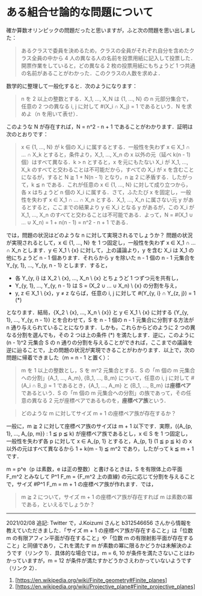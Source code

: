 # ある組合せ論的な問題について

確か算数オリンピックの問題だったと思いますが，ふと次の問題を思い出しました：

> あるクラスで委員を決めるため，クラスの全員がそれぞれ自分を含めたクラス全員の中から 4 人の異なる人の名前を投票用紙に記入して投票した．開票作業をしていると，どの異なる 2 枚の投票用紙にもちょうど 1 つ共通の名前があることがわかった．このクラスの人数を求めよ．

数学的に整理して一般化すると．次のようになります：

> n を 2 以上の整数とする．X_1, ..., X_N は {1, ..., N} の n 元部分集合で，任意の 2 つの異なる i, j に対して #(X_i ∩ X_j) = 1 であるという．N を求めよ（n を用いて表せ）．

このような N が存在すれば，N = n^2 - n + 1 であることがわかります．証明は次のとおりです：

> x ∈ {1, ..., N} が k 個の X_i に属するとする．一般性を失わず x ∈ X_1 ∩ ... ∩ X_k とすると，条件より，X_1, ..., X_n の x 以外の元（延べ k(n - 1) 個）はすべて異なる．k > n とすると，x を元にもたない X_i が X_1, ..., X_k のすべてと交わることは不可能だから，すべての X_i が x を含むことになるが，すると N ≧ 1 + N(n - 1) となり，n ≧ 2 に矛盾する．したがって，k ≦ n である．これが任意の x ∈ {1, ..., N} に対して成り立つから，各 x はちょうど n 個の X_i に属する．さて，ふたたび x を固定し，一般性を失わず x ∈ X_1 ∩ ... ∩ X_n とする．X_1, ..., X_n に属さない元 y があるとすると，ここまでの結果より y ∈ X_i となる y があるが，この X_i が X_1, ..., X_n のすべてと交わることは不可能である．よって，N = #(X_1 ∪ ... ∪ X_n) = 1 + n(n - 1) = n^2 - n + 1 である．

では，問題の状況はどのような n に対して実現されるでしょうか？ 問題の状況が実現されるとして，x ∈ {1, ..., N} を 1 つ固定し，一般性を失わず x ∈ X_1 ∩ ... ∩ X_n とします．y ∈ X_1 \ {x} に対して，上の議論より，y を含む X_i は X_1 の他にちょうど n - 1 個あります．それらから y を除いた n - 1 個の n - 1 元集合を Y_{y, 1}, ..., Y_{y, n - 1} とします．すると，

* 各 Y_{y, i} は X_2 \ {x}, ..., X_n \ {x} とちょうど 1 つずつ元を共有し，
* Y_{y, 1}, ..., Y_{y, n - 1} は S = (X_2 ∪ ... ∪ X_n) \ {x} の分割を与え，
* y, z ∈ X_1 \ {x}，y ≠ z ならば，任意の i, j に対して #(Y_{y, i} ∩ Y_{z, j}) = 1 (\*)

となります．結局，{X_2 \ {x}, ..., X_n \ {x}} と y ∈ X_1 \ {x} に対する {Y_{y, 1}, ..., Y_{y, n - 1}} とを合わせて，S を n - 1 個の n - 1 元集合に分割する方法が n 通り与えられていることになります．しかも，これらからどのように 2 つの異なる分割を選んでも，その 2 つは上の条件 (\*) を満たします．逆に，このように (n - 1)^2 元集合 S の n 通りの分割を与えることができれば，ここまでの議論を逆に辿ることで，上の問題の状況が実現できることがわかります．以上で，次の問題に帰着できました（m = n - 1 と置く）：

> m を 1 以上の整数とし，S を m^2 元集合とする．S の「m 個の m 元集合への分割」{A_1, ..., A_m}, {B_1, ..., B_m} について，任意の i, j に対して #(A_i ∩ B_j) = 1 であるとき，{A_1, ..., A_m} と {B_1, ..., B_m} は**座標ペア**であるという．S の「m 個の m 元集合への分割」の族であって，その任意の異なる 2 元が座標ペアであるものを，**座標ペア族**という．

> どのような m に対してサイズ m + 1 の座標ペア族が存在するか？

一般に，m ≧ 2 に対して座標ペア族のサイズは m + 1 以下です．実際，({A_{p, 1}, ..., A_{p, m}} : 1 ≦ p ≦ k) が座標ペア族であるとし，x ∈ S を 1 つ固定し，一般性を失わず各 p に対して x ∈ A_{p, 1} とすると，A_{p, 1} (1 ≦ p ≦ k) の x 以外の元はすべて異なるから 1 + k(m - 1) ≦ m^2 であり，したがって k ≦ m + 1 です．

m = p^e（p は素数，e は正の整数）と書けるときは，S を有限体上の平面 F_m^2 とみなして P^1 F_m = {F_m^2 上の直線} の元に応じて分割を与えることで，サイズ #P^1 F_m = m + 1 の座標ペア族が作れます．では，

> m ≧ 2 について，サイズ m + 1 の座標ペア族が存在すれば m は素数の冪である，といえるでしょうか？

---

2021/02/08 追記: Twitter で，J.Koizumi さんと b312546656 さんから情報を教えていただきました．「サイズ m + 1 の座標ペア族が存在すること」は「位数 m の有限アフィン平面が存在すること」や「位数 m の有限射影平面が存在すること」と同値であり，これを満たす m が素数の冪に限るかどうかは未解決のようです（リンク 1）．具体的な場合では，m = 6, 10 が条件を満たさないことはわかっていますが，m = 12 が条件が満たすかどうかさえわかっていないようです（リンク 2）．

1. [https://en.wikipedia.org/wiki/Finite_geometry#Finite_planes]
1. [https://en.wikipedia.org/wiki/Projective_plane#Finite_projective_planes]
